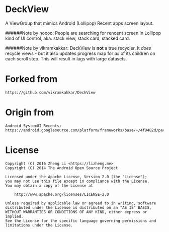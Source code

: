 # DeckView
A ViewGroup that mimics Android (Lollipop) Recent apps screen layout.

######Note by nocoo:
People are searching for rencent screen in Lollipop kind of UI control, aka. stack view, stack card, stacked card.

######Note by vikramkakkar:
DeckView is **not** a true recycler. It *does* recycle views - but it also updates progress map for *all* of its children on each scroll step. This will result in lags with large datasets.

# Forked from
    https://github.com/vikramkakkar/DeckView

# Origin from
    Android SystemUI Recents:
    https://android.googlesource.com/platform/frameworks/base/+/4f9482d/packages/SystemUI/src/com/android/systemui/recents

# License

```
Copyright (C) 2016 Zheng Li <https://lizheng.me>
Copyright (C) 2014 The Android Open Source Project

Licensed under the Apache License, Version 2.0 (the "License");
you may not use this file except in compliance with the License.
You may obtain a copy of the License at

    http://www.apache.org/licenses/LICENSE-2.0

Unless required by applicable law or agreed to in writing, software
distributed under the License is distributed on an "AS IS" BASIS,
WITHOUT WARRANTIES OR CONDITIONS OF ANY KIND, either express or implied.
See the License for the specific language governing permissions and
limitations under the License.
```